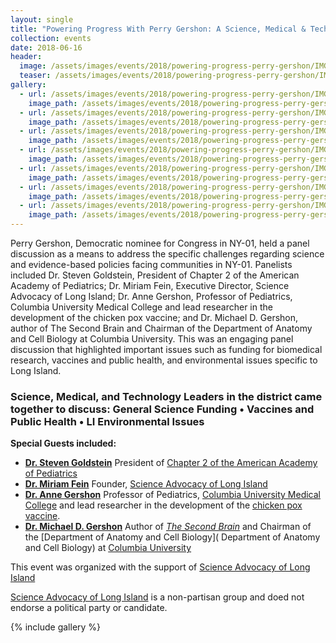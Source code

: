 ```yaml
---
layout: single
title: "Powering Progress With Perry Gershon: A Science, Medical & Technology Forum"
collection: events
date: 2018-06-16
header:
  image: /assets/images/events/2018/powering-progress-perry-gershon/IMG_3678.jpg
  teaser: /assets/images/events/2018/powering-progress-perry-gershon/IMG_9434.jpg
gallery:
  - url: /assets/images/events/2018/powering-progress-perry-gershon/IMG_3701.jpg
    image_path: /assets/images/events/2018/powering-progress-perry-gershon/IMG_3701.jpg
  - url: /assets/images/events/2018/powering-progress-perry-gershon/IMG_3671.jpg
    image_path: /assets/images/events/2018/powering-progress-perry-gershon/IMG_3671.jpg
  - url: /assets/images/events/2018/powering-progress-perry-gershon/IMG_3716.jpg
    image_path: /assets/images/events/2018/powering-progress-perry-gershon/IMG_3716.jpg
  - url: /assets/images/events/2018/powering-progress-perry-gershon/IMG_3722.jpg
    image_path: /assets/images/events/2018/powering-progress-perry-gershon/IMG_3722.jpg
  - url: /assets/images/events/2018/powering-progress-perry-gershon/IMG_3723.jpg
    image_path: /assets/images/events/2018/powering-progress-perry-gershon/IMG_3723.jpg
  - url: /assets/images/events/2018/powering-progress-perry-gershon/IMG_3733.jpg
    image_path: /assets/images/events/2018/powering-progress-perry-gershon/IMG_3733.jpg
  - url: /assets/images/events/2018/powering-progress-perry-gershon/IMG_9434.jpg
    image_path: /assets/images/events/2018/powering-progress-perry-gershon/IMG_9434.jpg
---
```

Perry Gershon, Democratic nominee for Congress in NY-01, held a panel discussion as a means to address the specific challenges regarding science and evidence-based policies facing communities in NY-01. Panelists included Dr. Steven Goldstein, President of Chapter 2 of the American Academy of Pediatrics; Dr. Miriam Fein, Executive Director, Science Advocacy of Long Island; Dr. Anne Gershon, Professor of Pediatrics, Columbia University Medical College and lead researcher in the development of the chicken pox vaccine; and Dr. Michael D. Gershon, author of The Second Brain and Chairman of the Department of Anatomy and Cell Biology at Columbia University. This was an engaging panel discussion that highlighted important issues such as funding for biomedical research, vaccines and public health, and environmental issues specific to Long Island.

### Science, Medical, and Technology Leaders in the district came together to discuss: General Science Funding • Vaccines and Public Health • LI Environmental Issues

**Special Guests included:**

- **[Dr. Steven Goldstein](https://www.northwell.edu/find-care/find-a-doctor/pediatrics/dr-steven-jay-goldstein-md-11314953)**
  President of [Chapter 2 of the American Academy of Pediatrics](http://ny2aap.org/)
- **[Dr. Miriam Fein](https://www.researchgate.net/profile/Miriam_Fein)**
  Founder, [Science Advocacy of Long Island](http://scienceadvocacyli.org)
- **[Dr. Anne Gershon](https://www.ihn.cumc.columbia.edu/profile/anne-gershon-md)**
  Professor of Pediatrics, [Columbia University Medical College](https://www.ihn.cumc.columbia.edu/about-us) and lead researcher in the development of the [chicken pox vaccine](https://en.wikipedia.org/wiki/Varicella_vaccine).
- **[Dr. Michael D. Gershon](http://www.cumc.columbia.edu/dept/gsas/anatomy/Faculty/Gershon/)**
  Author of *[The Second Brain](https://www.amazon.com/Second-Brain-Groundbreaking-Understanding-Disorders/dp/0060930721)* and Chairman of the [Department of Anatomy and Cell Biology]( Department of Anatomy and Cell Biology) at [Columbia University](http://www.columbia.edu/)

This event was organized with the support of [Science Advocacy of Long Island]()

[Science Advocacy of Long Island]() is a non-partisan group and doed not endorse a political party or candidate.

{% include gallery %}